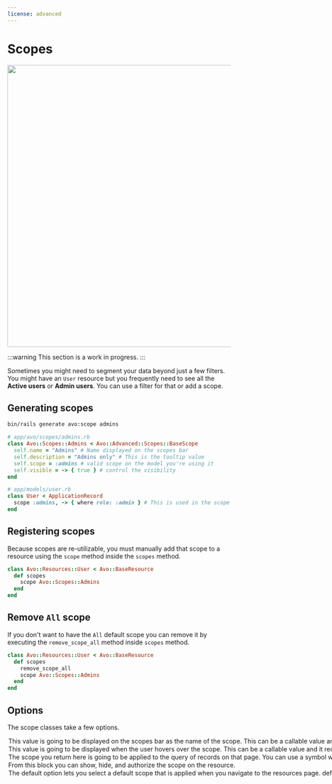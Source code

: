 ```yaml
---
license: advanced
---
```


# Scopes

<Image src="/assets/img/scopes.png" width="862" height="636" alt="" />

:::warning
This section is a work in progress.
:::

Sometimes you might need to segment your data beyond just a few filters. You might have an `User` resource but you frequently need to see all the **Active users** or **Admin users**. You can use a filter for that or add a scope.

## Generating scopes

```bash
bin/rails generate avo:scope admins
```

```ruby
# app/avo/scopes/admins.rb
class Avo::Scopes::Admins < Avo::Advanced::Scopes::BaseScope
  self.name = "Admins" # Name displayed on the scopes bar
  self.description = "Admins only" # This is the tooltip value
  self.scope = :admins # valid scope on the model you're using it
  self.visible = -> { true } # control the visibility
end

# app/models/user.rb
class User < ApplicationRecord
  scope :admins, -> { where role: :admin } # This is used in the scope file above
end
```

## Registering scopes

Because scopes are re-utilizable, you must manually add that scope to a resource using the `scope` method inside the `scopes` method.


```ruby
class Avo::Resources::User < Avo::BaseResource
  def scopes
    scope Avo::Scopes::Admins
  end
end
```

## Remove `All` scope

If you don't want to have the `All` default scope you can remove it by executing the `remove_scope_all` method inside `scopes` method.

```ruby
class Avo::Resources::User < Avo::BaseResource
  def scopes
    remove_scope_all
    scope Avo::Scopes::Admins
  end
end
```

## Options

The scope classes take a few options.

<Option name="`name`">

This value is going to be displayed on the scopes bar as the name of the scope.

This can be a callable value and it receives the `resource` and `query` objects.

The `query` object can be used to compute and display the record count.

Please see [the recipe](./guides/display-scope-record-count.html) on how to enable it.
</Option>

<Option name="`description`">

This value is going to be displayed when the user hovers over the scope.

This can be a callable value and it receives the `resource` and `query` objects.
</Option>

<Option name="`scope`">

The scope you return here is going to be applied to the query of records on that page.

You can use a symbol which will indicate the scope on that model or a block which will have the `query` available so you can apply any modifications you need.

```ruby
class Avo::Scopes::EvenId < Avo::Advanced::Scopes::BaseScope
  self.name = "Even"
  self.description = "Only records that have an even ID."
  self.scope = -> { query.where("#{resource.model_key}.id % 2 = ?", "0") }
  self.visible = -> { true }
end
```
</Option>

<Option name="`visible`">

From this block you can show, hide, and authorize the scope on the resource.
</Option>

<Option name="`default`">

<VersionReq version="3.11" />

The `default` option lets you select a default scope that is applied when you
navigate to the resources page.

```ruby{4}
def scopes
  scope Avo::Scopes::OddId
  # EvenId scope is applied as default
  scope Avo::Scopes::EvenId, default: true
end
```

You can also use it as a block, the `default` block executes within the [`ExecutionContext`](execution-context), granting access to all default methods and attributes.:

```ruby{3}
def scopes
  scope Avo::Scopes::OddId
  scope Avo::Scopes::EvenId, default: -> { current_user.admin? }
end
```
</Option>
